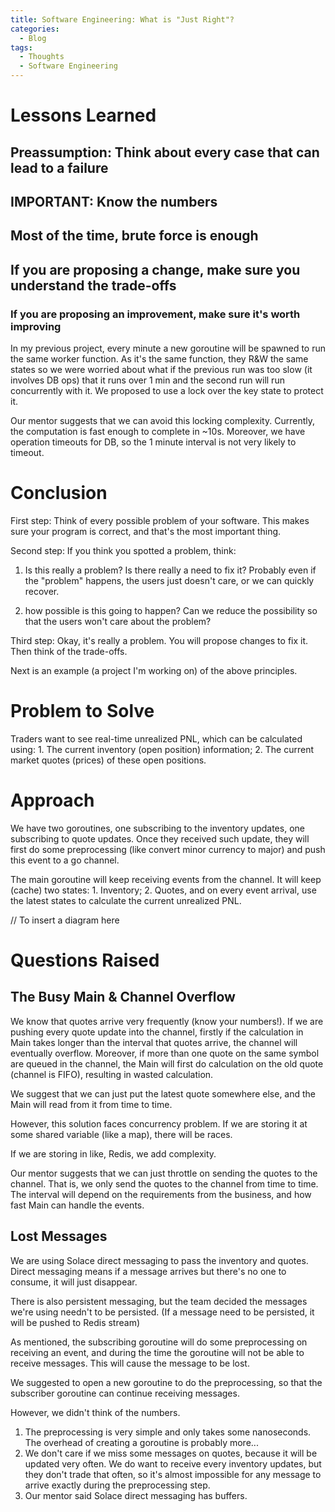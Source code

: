 ```yaml
---
title: Software Engineering: What is "Just Right"?
categories:
  - Blog
tags:
  - Thoughts
  - Software Engineering
---
```


# Lessons Learned

## Preassumption: Think about every case that can lead to a failure

## IMPORTANT: Know the numbers

## Most of the time, brute force is enough

## If you are proposing a change, make sure you understand the trade-offs

### If you are proposing an improvement, make sure it's worth improving

In my previous project, every minute a new goroutine will be spawned to run the same worker function. As it's the same function, they R&W the same states so we were worried about what if the previous run was too slow (it involves DB ops) that it runs over 1 min and the second run will run concurrently with it. We proposed to use a lock over the key state to protect it.

Our mentor suggests that we can avoid this locking complexity. Currently, the computation is fast enough to complete in ~10s. Moreover, we have operation timeouts for DB, so the 1 minute interval is not very likely to timeout.

# Conclusion

First step: Think of every possible problem of your software. This makes sure your program is correct, and that's the most important thing.

Second step: If you think you spotted a problem, think: 

1. Is this really a problem? Is there really a need to fix it? Probably even if the "problem" happens, the users just doesn't care, or we can quickly recover.

2. how possible is this going to happen? Can we reduce the possibility so that the users won't care about the problem?

Third step: Okay, it's really a problem. You will propose changes to fix it. Then think of the trade-offs.



Next is an example (a project I'm working on) of the above principles.

# Problem to Solve

Traders want to see real-time unrealized PNL, which can be calculated using: 1. The current inventory (open position) information; 2. The current market quotes (prices) of these open positions.

# Approach

We have two goroutines, one subscribing to the inventory updates, one subscribing to quote updates. Once they received such update, they will first do some preprocessing (like convert minor currency to major) and push this event to a go channel.

The main goroutine will keep receiving events from the channel. It will keep (cache) two states: 1. Inventory; 2. Quotes, and on every event arrival, use the latest states to calculate the current unrealized PNL.

// To insert a diagram here

# Questions Raised

## The Busy Main & Channel Overflow

We know that quotes arrive very frequently (know your numbers!). If we are pushing every quote update into the channel, firstly if the calculation in Main takes longer than the interval that quotes arrive, the channel will eventually overflow. Moreover, if more than one quote on the same symbol are queued in the channel, the Main will first do calculation on the old quote (channel is FIFO), resulting in wasted calculation.

We suggest that we can just put the latest quote somewhere else, and the Main will read from it from time to time.

However, this solution faces concurrency problem. If we are storing it at some shared variable (like a map), there will be races.

If we are storing in like, Redis, we add complexity.

Our mentor suggests that we can just throttle on sending the quotes to the channel. That is, we only send the quotes to the channel from time to time. The interval will depend on the requirements from the business, and how fast Main can handle the events.

## Lost Messages

We are using Solace direct messaging to pass the inventory and quotes. Direct messaging means if a message arrives but there's no one to consume, it will just disappear.

There is also persistent messaging, but the team decided the messages we're using needn't to be persisted. (If a message need to be persisted, it will be pushed to Redis stream)

As mentioned, the subscribing goroutine will do some preprocessing on receiving an event, and during the time the goroutine will not be able to receive messages. This will cause the message to be lost.

We suggested to open a new goroutine to do the preprocessing, so that the subscriber goroutine can continue receiving messages.

However, we didn't think of the numbers.

1. The preprocessing is very simple and only takes some nanoseconds. The overhead of creating a goroutine is probably more...
2. We don't care if we miss some messages on quotes, because it will be updated very often. We do want to receive every inventory updates, but they don't trade that often, so it's almost impossible for any message to arrive exactly during the preprocessing step.
3. Our mentor said Solace direct messaging has buffers.
